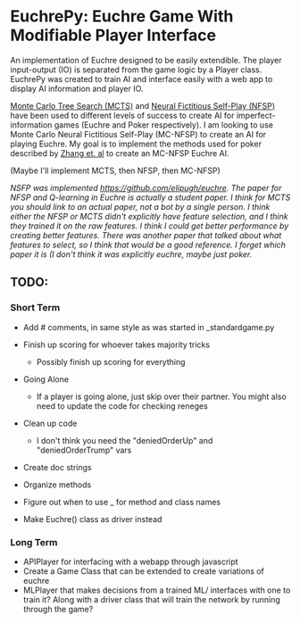 # EuchrePy: Euchre Game With Modifiable Player Interface

An implementation of Euchre designed to be easily extendible. The player input-output (IO) is separated from the game logic by a Player class. EuchrePy was created to train AI and interface easily with a web app to display AI information and player IO.

[Monte Carlo Tree Search (MCTS)](https://github.com/matgrioni/Euchre-bot) and [Neural Fictitious Self-Play (NFSP)](https://arxiv.org/pdf/1603.01121.pdf) have been used to different levels of success to create AI for imperfect-information games (Euchre and Poker respectively). I am looking to use Monte Carlo Neural Fictitious Self-Play (MC-NFSP) to create an AI for playing Euchre. My goal is to implement the methods used for poker described by [Zhang et. al](https://arxiv.org/pdf/1903.09569.pdf) to create an MC-NFSP Euchre AI.

(Maybe I'll implement MCTS, then NFSP, then MC-NFSP)

*NSFP was implemented https://github.com/elipugh/euchre. The paper for NFSP and Q-learning in Euchre is actually a student paper. I think for MCTS you should link to an actual paper, not a bot by a single person. I think either the NFSP or MCTS didn't explicitly have feature selection, and I think they trained it on the raw features. I think I could get better performance by creating better features. There was another paper that talked about what features to select, so I think that would be a good reference. I forget which paper it is (I don't think it was explicitly euchre, maybe just poker.*

## TODO:

### Short Term
- Add # comments, in same style as was started in _standardgame.py
- Finish up scoring for whoever takes majority tricks
  - Possibly finish up scoring for everything
- Going Alone
  - If a player is going alone, just skip over their partner. You might also need to update the code for checking reneges
- Clean up code
  - I don't think you need the "deniedOrderUp" and "deniedOrderTrump" vars

- Create doc strings
- Organize methods
- Figure out when to use _ for method and class names
- Make Euchre() class as driver instead

### Long Term
- APIPlayer for interfacing with a webapp through javascript
- Create a Game Class that can be extended to create variations of euchre
- MLPlayer that makes decisions from a trained ML/ interfaces with one
to train it? Along with a driver class that will train the network by
running through the game?
